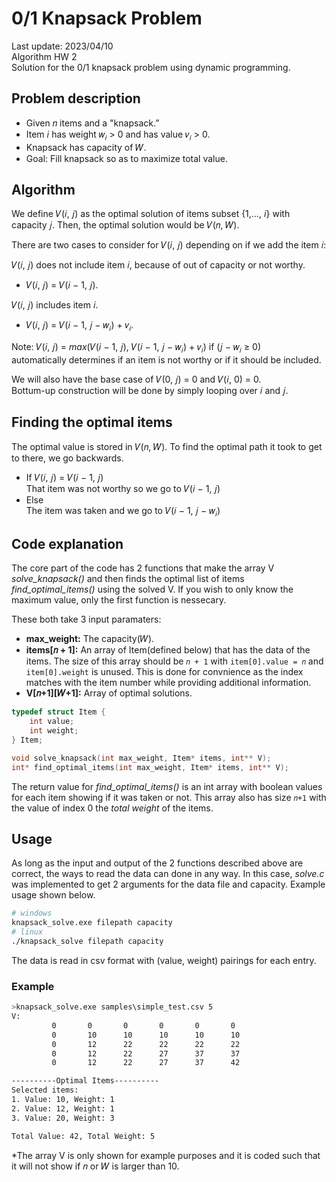 # 0/1 Knapsack Problem
Last update: 2023/04/10
<br>Algorithm HW 2
<br>Solution for the 0/1 knapsack problem using dynamic programming.

## Problem description
- Given 𝑛 items and a "knapsack.”
- Item 𝑖 has weight 𝑤<sub>𝑖</sub> > 0 and has value 𝑣<sub>𝑖</sub> > 0.
- Knapsack has capacity of 𝑊.
- Goal: Fill knapsack so as to maximize total value.


## Algorithm
We define 𝑉(𝑖, 𝑗) as the optimal solution of items 
subset {1,…, 𝑖} with capacity 𝑗. 
Then, the optimal solution would be 𝑉(𝑛, 𝑊).

There are two cases to consider for 𝑉(𝑖, 𝑗) depending on if we add the item 𝑖:

𝑉(𝑖, 𝑗) does not include item 𝑖, because of out of capacity or not worthy.
- 𝑉(𝑖, 𝑗) = 𝑉(𝑖 − 1, 𝑗).

 𝑉(𝑖, 𝑗) includes item 𝑖.
- 𝑉(𝑖, 𝑗) = 𝑉(𝑖 − 1, 𝑗 − 𝑤<sub>𝑖</sub>) + 𝑣<sub>𝑖</sub>.

Note: 𝑉(𝑖, 𝑗) = *max*(𝑉(𝑖 − 1, 𝑗), 𝑉(𝑖 − 1, 𝑗 − 𝑤<sub>𝑖</sub>) + 𝑣<sub>𝑖</sub>) if (𝑗 − 𝑤<sub>𝑖</sub> ≥ 0)<br>automatically determines if an item is not worthy or if it should be included.

We will also have the base case of 𝑉(0, 𝑗) = 0 and 𝑉(𝑖, 0) = 0. 
<br>Bottum-up construction will be done by simply looping over 𝑖 and 𝑗.


## Finding the optimal items
The optimal value is stored in 𝑉(𝑛, 𝑊). To find the optimal path it took to get to there, we go backwards.

- If 𝑉(𝑖, 𝑗) = 𝑉(𝑖 − 1, 𝑗)
<br>That item was not worthy so we go to 𝑉(𝑖 − 1, 𝑗)
- Else
<br>The item was taken and we go to 𝑉(𝑖 − 1, 𝑗 − 𝑤<sub>𝑖</sub>)


## Code explanation
The core part of the code has 2 functions that make the array V *solve_knapsack()* and then finds the optimal list of items *find_optimal_items()* using the solved V. If you wish to only know the maximum value, only the first function is nessecary.

These both take 3 input paramaters:
- **max_weight:** The capacity(𝑊). 
- **items[𝑛 + 1]:** An array of Item(defined below) that has the data of the items.
The size of this array should be `𝑛 + 1` with `item[0].value = 𝑛` and `item[0].weight` is unused. This is done for convnience as the index matches with the item number while providing additional information.
- **V[𝑛+1][𝑊+1]:** Array of optimal solutions.
```c
typedef struct Item {
    int value;
    int weight;
} Item;

void solve_knapsack(int max_weight, Item* items, int** V);
int* find_optimal_items(int max_weight, Item* items, int** V);
```

The return value for *find_optimal_items()* is an int array with boolean values for each item showing if it was taken or not. This array also has size `𝑛+1` with the value of index 0 the *total weight* of the items.


## Usage
As long as the input and output of the 2 functions described above are correct, the ways to read the data can done in any way. In this case, *solve.c* was implemented to get 2 arguments for the data file and capacity. Example usage shown below.
```bash
# windows
knapsack_solve.exe filepath capacity
# linux
./knapsack_solve filepath capacity
```

The data is read in csv format with (value, weight) pairings for each entry.

### Example
```bash
>knapsack_solve.exe samples\simple_test.csv 5
V:
         0       0       0       0       0       0
         0       10      10      10      10      10
         0       12      22      22      22      22
         0       12      22      27      37      37
         0       12      22      27      37      42

----------Optimal Items----------
Selected items:
1. Value: 10, Weight: 1
2. Value: 12, Weight: 1
3. Value: 20, Weight: 3

Total Value: 42, Total Weight: 5
```

*The array V is only shown for example purposes and it is coded such that it will not show if 𝑛 or 𝑊 is larger than 10.